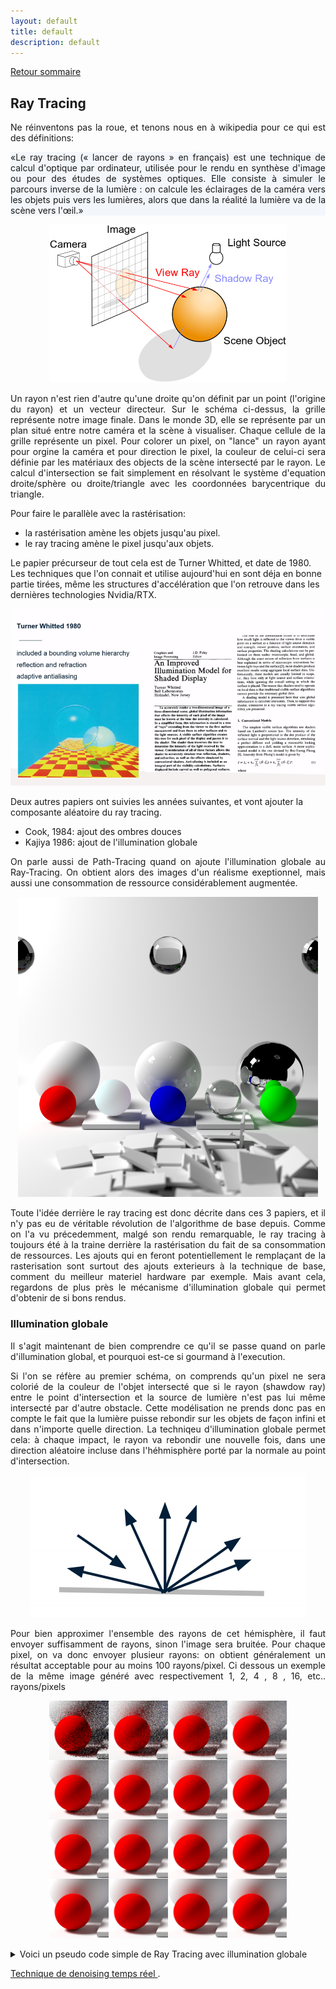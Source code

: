 ```yaml
---
layout: default
title: default
description: default
---
```


[Retour sommaire](./)

## Ray Tracing 


<p style='text-align: justify;'> 
Ne réinventons pas la roue, et tenons nous en à wikipedia pour ce qui est des définitions:
</p>

<p style='text-align:justify; background-color:#f3f6fa'> 
  «Le ray tracing (« lancer de rayons » en français) est une technique de calcul d'optique par ordinateur, utilisée pour le rendu en synthèse d'image ou pour des études de systèmes optiques. Elle consiste à simuler le parcours inverse de la lumière : on calcule les éclairages de la caméra vers les objets puis vers les lumières, alors que dans la réalité la lumière va de la scène vers l'œil.»
</p>

<p align="center"><img src="img_RTschema.png" alt="alt text" width="380"></p>

<p style='text-align: justify;'> 
Un rayon n'est rien d'autre qu'une droite qu'on définit par un point (l'origine du rayon) et un vecteur directeur.
Sur le schéma ci-dessus, la grille représente notre image finale. Dans le monde 3D, elle se représente par un plan situé entre notre caméra et la scène à visualiser. Chaque cellule de la grille représente un pixel. Pour colorer un pixel, on  "lance" un rayon ayant pour orgine la caméra et pour direction le pixel, la couleur de celui-ci sera définie par les matériaux des objects de la scène intersecté par le rayon. Le calcul d'intersection se fait simplement en résolvant le système d'equation droite/sphère ou droite/triangle avec les coordonnées barycentrique du triangle.
</p>

Pour faire le parallèle avec la rastérisation:
- la rastérisation amène les objets jusqu'au pixel.
- le ray tracing amène le pixel jusqu'aux objets.

Le papier précurseur de tout cela est de Turner Whitted, et date de 1980. Les techniques que l'on connait et utilise aujourd'hui en sont déja en bonne partie tirées, même les structures d'accélération que l'on retrouve dans les dernières technologies Nvidia/RTX.

<p align="center"><img src="img_RTwhitted.png" alt="alt text" width="580"></p>

Deux autres papiers ont suivies les années suivantes, et vont ajouter la composante aléatoire du ray tracing.
- Cook, 1984: ajout des ombres douces
- Kajiya 1986: ajout de l'illumination globale

<p style='text-align: justify;'> 
On parle aussi de Path-Tracing quand on ajoute l'illumination globale au Ray-Tracing. On obtient alors des images d'un réalisme exeptionnel, mais aussi une consommation de ressource considérablement augmentée.
</p>

<p align="center"><img src="img_wikiRTpres.png" alt="alt text" width="480"></p>

<p style='text-align: justify;'> 
Toute l'idée derrière le ray tracing est donc décrite dans ces 3 papiers, et il n'y pas eu de véritable révolution de l'algorithme de base depuis. Comme on l'a vu précedemment, malgé son rendu remarquable, le ray tracing à toujours été à la traine derrière la rastérisation du fait de sa consommation de ressources. Les ajouts qui en feront potentiellement le remplaçant de la rasterisation sont surtout des ajouts exterieurs à la technique de base, comment du meilleur materiel hardware par exemple. Mais avant cela, regardons de plus près le mécanisme d'illumination globale qui permet d'obtenir de si bons rendus.
</p>

### Illumination globale


<p style='text-align: justify;'> 
Il s'agit maintenant de bien comprendre ce qu'il se passe quand on parle d'illumination global, et pourquoi est-ce si gourmand à l'execution. 
</p>
<p style='text-align: justify;'> 
Si l'on se réfère au premier schéma, on comprends qu'un pixel ne sera colorié de la couleur de l'objet intersecté que si le rayon (shawdow ray) entre le point d'intersection et la source de lumière n'est pas lui même intersecté par d'autre obstacle. Cette modélisation ne prends donc pas en compte le fait que la lumière puisse rebondir sur les objets de façon infini et dans n'importe quelle direction. La techniqeu d'illumination globale permet cela: à chaque impact, le rayon va rebondir une nouvelle fois, dans une direction aléatoire incluse dans l'héhmisphère porté par la normale au point d'intersection.
</p>

<p align="center"><img src="img_RT_GBschema.png" alt="schema illumination globale"></p>

<p style='text-align: justify;'> 
Pour bien approximer l'ensemble des rayons de cet hémisphère, il faut envoyer suffisamment de rayons, sinon l'image sera bruitée. Pour chaque pixel, on va donc envoyer plusieur rayons: on obtient généralement un résultat acceptable pour au moins 100 rayons/pixel. Ci dessous un exemple de la même image généré avec respectivement 1, 2, 4 , 8 , 16, etc.. rayons/pixels
</p>

<p align="center"><img src="img_wikiRTnoise.png" alt="noise img" width="380"></p>

<details>
  
<summary>Voici un pseudo code simple de Ray Tracing avec illumination globale</summary>


```cpp
  Color TracePath(Ray ray, count depth) {
    if (depth >= MaxDepth) {
      return Black;  // Bounced enough times.
    }

    ray.FindNearestObject();
    if (ray.hitSomething == false) {
      return Black;  // Nothing was hit.
    }

    Material material = ray.thingHit->material;
    Color emittance = material.emittance;

    // Pick a random direction from here and keep going.
    Ray newRay;
    newRay.origin = ray.pointWhereObjWasHit;

    // This is NOT a cosine-weighted distribution!
    newRay.direction = RandomUnitVectorInHemisphereOf(ray.normalWhereObjWasHit);

    // Probability of the newRay
    const float p = 1/(2*M_PI);

    // Compute the BRDF for this ray (assuming Lambertian reflection)
    float cos_theta = DotProduct(newRay.direction, ray.normalWhereObjWasHit);
    Color BRDF = material.reflectance / M_PI ;

    // Recursively trace reflected light sources.
    Color incoming = TracePath(newRay, depth + 1);

    // Apply the Rendering Equation here.
    return emittance + (BRDF * incoming * cos_theta / p);
  }

  void Render(Image finalImage, count numSamples) {
    foreach (pixel in finalImage) {
      foreach (i in numSamples) {
        Ray r = camera.generateRay(pixel);
        pixel.color += TracePath(r, 0);
      }
      pixel.color /= numSamples;  // Average samples.
    }
  }
```

</details>


<p style='text-align: justify;'> 

</p>

<p style='text-align: justify;'> 
 <a href="./raytracing.html"> Technique de denoising temps réel </a>. 
</p>

